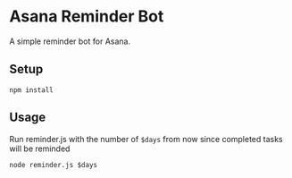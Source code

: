 Asana Reminder Bot
==================

A simple reminder bot for Asana.


Setup
-----

`npm install`


Usage
-----

Run reminder.js with the number of `$days` from now since completed tasks will be reminded

`node reminder.js $days`
